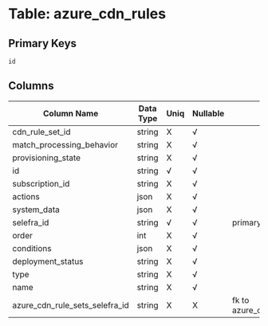 # Table: azure_cdn_rules

## Primary Keys 

```
id
```


## Columns 

|  Column Name   |  Data Type  | Uniq | Nullable | Description | 
|  ----  | ----  | ----  | ----  | ---- | 
| cdn_rule_set_id | string | X | √ |  | 
| match_processing_behavior | string | X | √ |  | 
| provisioning_state | string | X | √ |  | 
| id | string | √ | √ |  | 
| subscription_id | string | X | √ |  | 
| actions | json | X | √ |  | 
| system_data | json | X | √ |  | 
| selefra_id | string | √ | √ | primary keys value md5 | 
| order | int | X | √ |  | 
| conditions | json | X | √ |  | 
| deployment_status | string | X | √ |  | 
| type | string | X | √ |  | 
| name | string | X | √ |  | 
| azure_cdn_rule_sets_selefra_id | string | X | X | fk to azure_cdn_rule_sets.selefra_id | 


